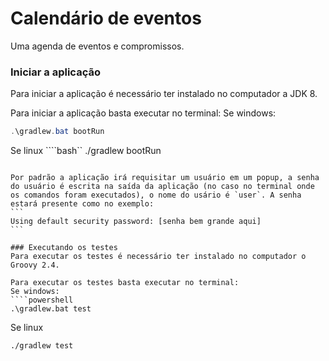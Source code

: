# Calendário de eventos

Uma agenda de eventos e compromissos.


### Iniciar a aplicação
Para iniciar a aplicação é necessário ter instalado no computador a JDK 8.

Para iniciar a aplicação basta executar no terminal:
Se windows:
````powershell
.\gradlew.bat bootRun
````
Se linux
````bash``
./gradlew bootRun
````

Por padrão a aplicação irá requisitar um usuário em um popup, a senha do usuário é escrita na saída da aplicação (no caso no terminal onde os comandos foram executados), o nome do usário é `user`. A senha estará presente como no exemplo:
```
Using default security password: [senha bem grande aqui]
```

### Executando os testes
Para executar os testes é necessário ter instalado no computador o Groovy 2.4.

Para executar os testes basta executar no terminal:
Se windows:
````powershell
.\gradlew.bat test
````
Se linux
````bash
./gradlew test
````